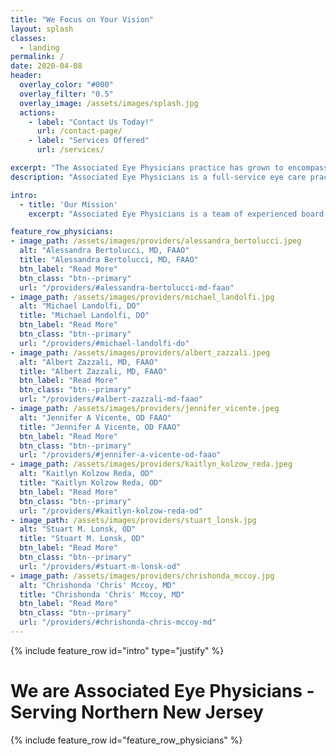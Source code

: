 ```yaml
---
title: "We Focus on Your Vision"
layout: splash
classes:
  - landing
permalink: /
date: 2020-04-08
header:
  overlay_color: "#000"
  overlay_filter: "0.5"
  overlay_image: /assets/images/splash.jpg
  actions:
    - label: "Contact Us Today!"
      url: /contact-page/
    - label: "Services Offered"
      url: /services/

excerpt: "The Associated Eye Physicians practice has grown to encompass several offices, serving northern New Jersey: Clifton, Elizabeth, Newark, Pompton Lakes, and Westfield. All while maintaining the family-oriented ambiance that allows the team to work behind the scene to deliver personalized eye care."
description: "Associated Eye Physicians is a full-service eye care practice in Northern New Jersey - Clifton, Elizabeth, Newark, Pompton lakes, and Westfield. We offer a wide range of services, including comprehensive eye exams, vision therapy, and contact lens fittings."

intro: 
  - title: 'Our Mission'
    excerpt: "Associated Eye Physicians is a team of experienced board-certified ophthalmologists and optometrists dedicated to providing comprehensive and personalized eye care to patients of all ages. We use the latest laser technology and treatments to diagnose and provide the best possible care for eye diseases and vision correction. Our team committed to providing our patients with a warm, friendly, and professional experience."

feature_row_physicians:
- image_path: /assets/images/providers/alessandra_bertolucci.jpeg
  alt: "Alessandra Bertolucci, MD, FAAO"
  title: "Alessandra Bertolucci, MD, FAAO"
  btn_label: "Read More"
  btn_class: "btn--primary" 
  url: "/providers/#alessandra-bertolucci-md-faao"
- image_path: /assets/images/providers/michael_landolfi.jpg
  alt: "Michael Landolfi, DO"
  title: "Michael Landolfi, DO"
  btn_label: "Read More"
  btn_class: "btn--primary" 
  url: "/providers/#michael-landolfi-do"
- image_path: /assets/images/providers/albert_zazzali.jpeg
  alt: "Albert Zazzali, MD, FAAO"
  title: "Albert Zazzali, MD, FAAO"
  btn_label: "Read More"
  btn_class: "btn--primary" 
  url: "/providers/#albert-zazzali-md-faao"
- image_path: /assets/images/providers/jennifer_vicente.jpeg
  alt: "Jennifer A Vicente, OD FAAO"
  title: "Jennifer A Vicente, OD FAAO"
  btn_label: "Read More"
  btn_class: "btn--primary" 
  url: "/providers/#jennifer-a-vicente-od-faao"
- image_path: /assets/images/providers/kaitlyn_kolzow_reda.jpeg
  alt: "Kaitlyn Kolzow Reda, OD"
  title: "Kaitlyn Kolzow Reda, OD"
  btn_label: "Read More"
  btn_class: "btn--primary" 
  url: "/providers/#kaitlyn-kolzow-reda-od"
- image_path: /assets/images/providers/stuart_lonsk.jpg
  alt: "Stuart M. Lonsk, OD"
  title: "Stuart M. Lonsk, OD"
  btn_label: "Read More"
  btn_class: "btn--primary" 
  url: "/providers/#stuart-m-lonsk-od"
- image_path: /assets/images/providers/chrishonda_mccoy.jpg
  alt: "Chrishonda 'Chris' Mccoy, MD"
  title: "Chrishonda 'Chris' Mccoy, MD"
  btn_label: "Read More"
  btn_class: "btn--primary" 
  url: "/providers/#chrishonda-chris-mccoy-md"
---
```

<link rel="icon" href="../assets/images/aep_favicon.ico" type="image/x-icon">
{% include feature_row id="intro" type="justify" %}

<div class="feature_row_physicians">
  <h1>We are Associated Eye Physicians - Serving Northern New Jersey</h1>
  {% include feature_row id="feature_row_physicians" %}
</div>
